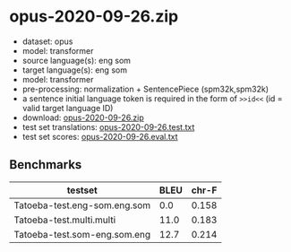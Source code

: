 # opus-2020-09-26.zip

* dataset: opus
* model: transformer
* source language(s): eng som
* target language(s): eng som
* model: transformer
* pre-processing: normalization + SentencePiece (spm32k,spm32k)
* a sentence initial language token is required in the form of `>>id<<` (id = valid target language ID)
* download: [opus-2020-09-26.zip](https://object.pouta.csc.fi/Tatoeba-MT-models/cus-cus/opus-2020-09-26.zip)
* test set translations: [opus-2020-09-26.test.txt](https://object.pouta.csc.fi/Tatoeba-MT-models/cus-cus/opus-2020-09-26.test.txt)
* test set scores: [opus-2020-09-26.eval.txt](https://object.pouta.csc.fi/Tatoeba-MT-models/cus-cus/opus-2020-09-26.eval.txt)

## Benchmarks

| testset               | BLEU  | chr-F |
|-----------------------|-------|-------|
| Tatoeba-test.eng-som.eng.som 	| 0.0 	| 0.158 |
| Tatoeba-test.multi.multi 	| 11.0 	| 0.183 |
| Tatoeba-test.som-eng.som.eng 	| 12.7 	| 0.214 |


